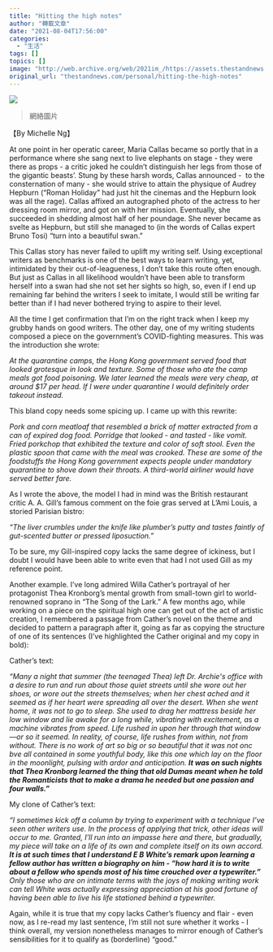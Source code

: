 ```yaml
---
title: "Hitting the high notes"
author: "轉載文章"
date: "2021-08-04T17:56:00"
categories:
  - "生活"
tags: []
topics: []
image: "http://web.archive.org/web/2021im_/https://assets.thestandnews.com/media/photos/IMG_5992-write_c4unc.png"
original_url: "thestandnews.com/personal/hitting-the-high-notes"
---
```

![](http://web.archive.org/web/2021im_/https://assets.thestandnews.com/media/photos/IMG_5992-write_c4unc.png)
> 網絡圖片

【By Michelle Ng】

At one point in her operatic career, Maria Callas became so portly that in a performance where she sang next to live elephants on stage - they were there as props - a critic joked he couldn’t distinguish her legs from those of the gigantic beasts’. Stung by these harsh words, Callas announced -  to the consternation of many - she would strive to attain the physique of Audrey Hepburn (“Roman Holiday” had just hit the cinemas and the Hepburn look was all the rage). Callas affixed an autographed photo of the actress to her dressing room mirror, and got on with her mission. Eventually, she succeeded in shedding almost half of her poundage. She never became as svelte as Hepburn, but still she managed to (in the words of Callas expert Bruno Tosi) “turn into a beautiful swan.”

This Callas story has never failed to uplift my writing self. Using exceptional writers as benchmarks is one of the best ways to learn writing, yet, intimidated by their out-of-leagueness, I don’t take this route often enough. But just as Callas in all likelihood wouldn’t have been able to transform herself into a swan had she not set her sights so high, so, even if I end up remaining far behind the writers I seek to imitate, I would still be writing far better than if I had never bothered trying to aspire to their level. 

All the time I get confirmation that I’m on the right track when I keep my grubby hands on good writers. The other day, one of my writing students composed a piece on the government’s COVID-fighting measures. This was the introduction she wrote:

_At the quarantine camps, the Hong Kong government served food that looked grotesque in look and texture. Some of those who ate the camp meals got food poisoning. We later learned the meals were very cheap, at around $17 per head. If I were under quarantine I would definitely order takeout instead._

This bland copy needs some spicing up. I came up with this rewrite:

_Pork and corn meatloaf that resembled a brick of matter extracted from a can of expired dog food. Porridge that looked - and tasted - like vomit. Fried porkchop that exhibited the texture and color of soft stool. Even the plastic spoon that came with the meal was crooked. These are some of the foodstuffs the Hong Kong government expects people under mandatory quarantine to shove down their throats. A third-world airliner would have served better fare._

As I wrote the above, the model I had in mind was the British restaurant critic A. A. Gill’s famous comment on the foie gras served at L’Ami Louis, a storied Parisian bistro: 

_“The liver crumbles under the knife like plumber’s putty and tastes faintly of gut-scented butter or pressed liposuction.”_ 

To be sure, my Gill-inspired copy lacks the same degree of ickiness, but I doubt I would have been able to write even that had I not used Gill as my reference point.

Another example. I’ve long admired Willa Cather’s portrayal of her protagonist Thea Kronborg’s mental growth from small-town girl to world-renowned soprano in “The Song of the Lark.” A few months ago, while working on a piece on the spiritual high one can get out of the act of artistic creation, I remembered a passage from Cather’s novel on the theme and decided to pattern a paragraph after it, going as far as copying the structure of one of its sentences (I’ve highlighted the Cather original and my copy in bold):

Cather’s text:

_“Many a night that summer (the teenaged Thea) left Dr. Archie's office with a desire to run and run about those quiet streets until she wore out her shoes, or wore out the streets themselves; when her chest ached and it seemed as if her heart were spreading all over the desert. When she went home, it was not to go to sleep. She used to drag her mattress beside her low window and lie awake for a long while, vibrating with excitement, as a machine vibrates from speed. Life rushed in upon her through that window—or so it seemed. In reality, of course, life rushes from within, not from without. There is no work of art so big or so beautiful that it was not onc bve all contained in some youthful body, like this one which lay on the floor in the moonlight, pulsing with ardor and anticipation. **It was on such nights that Thea Kronborg learned the thing that old Dumas meant when he told the Romanticists that to make a drama he needed but one passion and four walls.”**_

My clone of Cather’s text:

_“I sometimes kick off a column by trying to experiment with a technique I’ve seen other writers use. In the process of applying that trick, other ideas will occur to me. Granted, I’ll run into an impasse here and there, but gradually, my piece will take on a life of its own and complete itself on its own accord. **It is at such times that I understand E B White’s remark upon learning a fellow author has written a biography on him - “how hard it is to write about a fellow who spends most of his time crouched over a typewriter.”** Only those who are on intimate terms with the joys of making writing work can tell White was actually expressing appreciation at his good fortune of having been able to live his life stationed behind a typewriter._

Again, while it is true that my copy lacks Cather’s fluency and flair - even now, as I re-read my last sentence, I’m still not sure whether it works - I think overall, my version nonetheless manages to mirror enough of Cather’s sensibilities for it to qualify as (borderline) “good.”